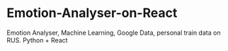 # Emotion-Analyser-on-React
Emotion Analyser, Machine Learning, Google Data, personal train data on RUS. Python + React 
